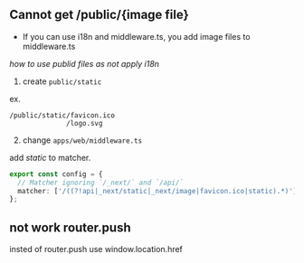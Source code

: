 ## Cannot get /public/{image file}

* If you can use i18n and middleware.ts, you add image files to middleware.ts

*how to use publid files as not apply i18n*

1. create `public/static`

ex.  

```text
/public/static/favicon.ico
              /logo.svg
```

2. change `apps/web/middleware.ts`

add *static* to matcher.

```ts
export const config = {
  // Matcher ignoring `/_next/` and `/api/`
  matcher: ['/((?!api|_next/static|_next/image|favicon.ico|static).*)']
};
```

## not work router.push

insted of router.push use window.location.href
